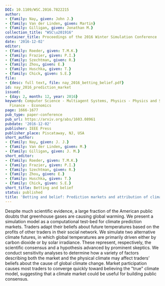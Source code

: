 ```yaml
---
DOI: 10.1109/WSC.2016.7822215
author:
- {family: Nay, given: John J.}
- {family: Van der Linden, given: Martin}
- {family: Gilligan, given: Jonathan M.}
collection_title: "WSC\u201916"
container_title: Proceedings of the 2016 Winter Simulation Conference
date: '2016-12-02'
editor:
- {family: Roeder, given: T.M.K.}
- {family: Frazier, given: P.I.}
- {family: Szechtman, given: R.}
- {family: Zhou, given: E.}
- {family: Huschka, given: T.}
- {family: Chick, given: S.E.}
file:
- {desc: full text, file: nay_2016_betting_belief.pdf}
id: nay_2016_prediction_market
issued:
- {day: 2, month: 12, year: 2016}
keyword: Computer Science - Multiagent Systems, Physics - Physics and Society, Quantitative
  Finance - Economics
page: 1666-1677
pub_type: paper-conference
pub_url: https://arxiv.org/abs/1603.08961
pubdate: '2016-12-02'
publisher: IEEE Press
publisher_place: Piscataway, NJ, USA
short_author:
- {family: Nay, given: J. J.}
- {family: Van der Linden, given: M.}
- {family: Gilligan, given: J. M.}
short_editor:
- {family: Roeder, given: T.M.K.}
- {family: Frazier, given: P.I.}
- {family: Szechtman, given: R.}
- {family: Zhou, given: E.}
- {family: Huschka, given: T.}
- {family: Chick, given: S.E.}
short_title: Betting and belief
status: published
title: 'Betting and belief: Prediction markets and attribution of climate change'
---
```

Despite much scientific evidence, a large fraction of the American public doubts that greenhouse gases are causing global warming. We present a simulation model as a computational test-bed for climate prediction markets. Traders adapt their beliefs about future temperatures based on the profits of other traders in their social network. We simulate two alternative climate futures, in which global temperatures are primarily driven either by carbon dioxide or by solar irradiance. These represent, respectively, the scientific consensus and a hypothesis advanced by prominent skeptics. We conduct sensitivity analyses to determine how a variety of factors describing both the market and the physical climate may affect traders&#8217; beliefs about the cause of global climate change. Market participation causes most traders to converge quickly toward believing the &quot;true&quot; climate model, suggesting that a climate market could be useful for building public consensus.
